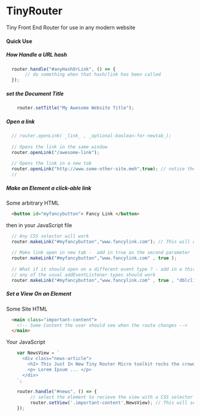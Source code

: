# TinyRouter
Tiny Front End Router for use in any modern website


#### Quick Use

##### How Handle a URL hash   

  ``` javascript
    router.handle("#anyHashOrLink", () => {   
         // do something when that hash/link has been called   
    });   
  ```    
  
##### set the Document Title 

``` javascript
    router.setTitle("My Awesome Website Title");
```

##### Open a link 

``` javascript   
  // router.openLink( _link_ , _optional-boolean-for-newtab_);
  
  // Opens the link in the same window
  router.openLink("/awesome-link");
 
  // Opens the link in a new tab
  router.openLink("http://www.some-other-site.meh",true); // notice the second parameter is just true, this opens the link in a new tab 
  // 
```
##### Make an Element a click-able link

Some arbitrary HTML
``` html
  <button id="myfancybutton"> Fancy Link </button>
```
then in your JavaScript file 
``` javascript   
  // Any CSS selector will work 
  router.makeLink("#myfancybutton","www.fancylink.com"); // This will change the window location on click of the element
  
  // Make link open in new tab -  add in true as the second parameter 
  router.makeLink("#myfancybutton","www.fancylink.com" , true );
  
  // What if it should open on a different event type ? - add in a third parameter with the desired event type
  // any of the usual addEventListener types should work
  router.makeLink("#myfancybutton","www.fancylink.com" , true , "dblclick");

```

##### Set a View On an Element
Some Site HTML
``` html
  <main class="important-content">
    <!-- Some Content the user should see when the route changes -->
  </main>
```
 Your JavaScript  
``` javascript   
    var NewsView = `
      <div class="news-article">
        <h2> This Just In New Tiny Router Micro toolkit rocks the crowd </h2>
        <p> Lorem Ipsum ... </p>
      </div>
    `;
    
    router.handle("#news", () => {   
         // select the element to recieve the view with a CSS selector
         router.setView('.important-content',NewsView); // This will set the contents of the element to the NewsView variable
    }); 
  
```
